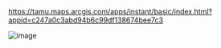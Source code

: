 https://tamu.maps.arcgis.com/apps/instant/basic/index.html?appid=c247a0c3abd94b6c99df138674bee7c3

![image](https://user-images.githubusercontent.com/112281942/198893349-cc817f14-b953-446a-9486-d4fd2e52b2c0.png)
